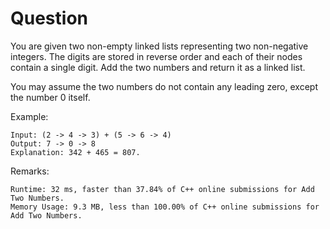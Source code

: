 # Question
You are given two non-empty linked lists representing two non-negative integers. The digits are stored in reverse order and each of their nodes contain a single digit. Add the two numbers and return it as a linked list.

You may assume the two numbers do not contain any leading zero, except the number 0 itself.

Example:
```
Input: (2 -> 4 -> 3) + (5 -> 6 -> 4)
Output: 7 -> 0 -> 8
Explanation: 342 + 465 = 807.
```

Remarks:
```
Runtime: 32 ms, faster than 37.84% of C++ online submissions for Add Two Numbers.
Memory Usage: 9.3 MB, less than 100.00% of C++ online submissions for Add Two Numbers.
```